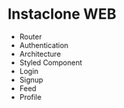 # Instaclone WEB

- Router
- Authentication
- Architecture
- Styled Component
- Login
- Signup
- Feed
- Profile